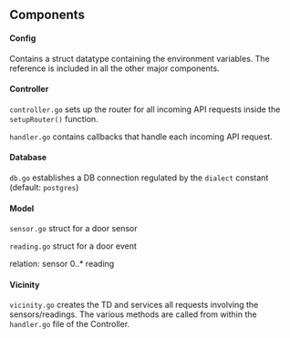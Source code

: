 ## Components

#### Config

Contains a struct datatype containing the environment variables. The reference is included in all the other major components.

#### Controller

`controller.go` sets up the router for all incoming API requests inside the `setupRouter()` function.

`handler.go` contains callbacks that handle each incoming API request.

#### Database

`db.go` establishes a DB connection regulated by the `dialect` constant (default: `postgres`)

#### Model
`sensor.go` struct for a door sensor

`reading.go` struct for a door event 

relation: sensor 0..* reading

#### Vicinity
`vicinity.go` creates the TD and services all requests involving the sensors/readings. The various methods are called from within the `handler.go` file of the Controller.